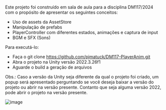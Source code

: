 Este projeto foi construído em sala de aula para a disciplina DM117/2024 com o propósito de apresentar os seguintes conceitos:
- Uso de assets da AssetStore
- Manipulação de prefabs
- PlayerController com diferentes estados, animações e captura de input
- BGM e SFX (Sons)

Para executá-lo:
- Faça o git clone https://github.com/pjmatuck/DM117-PlayerAnim.git
- Abra o projeto na Unity versão 2022.3.26f1
- Aguarde o build a geração de arquivos

Obs.: Caso a versão da Unity seja diferente da qual o projeto foi criado, um popup será apresentado perguntando se você deseja baixar a versão do projeto ou abrir na versão presente. Contanto que seja alguma versão 2022, pode abrir o projeto na versão presente.

![image](https://github.com/pjmatuck/DM117-PlayerAnim/assets/3275775/68ffced5-4de2-4345-8729-109fd05f8b1f)
